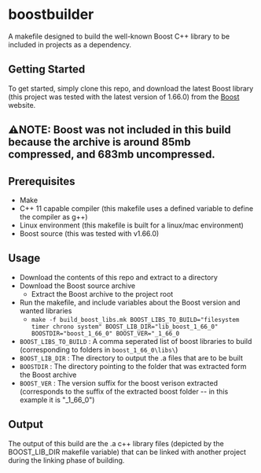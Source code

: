 # boostbuilder

A makefile designed to build the well-known Boost C++ library to be included in projects as a dependency.

## Getting Started
To get started, simply clone this repo, and download the latest Boost library (this project was tested with the latest version of 1.66.0) from the [Boost](http://www.boost.org/users/history/version_1_66_0.html) website.


:warning:**NOTE**: Boost was not included in this build because the archive is around 85mb compressed, and 683mb uncompressed.
----

## Prerequisites

* Make
* C++ 11 capable compiler (this makefile uses a defined variable to define the compiler as g++)
* Linux environment (this makefile is built for a linux/mac environment)
* Boost source (this was tested with v1.66.0)

## Usage

* Download the contents of this repo and extract to a directory
* Download the Boost source archive
  * Extract the Boost archive to the project root
* Run the makefile, and include variables about the Boost version and wanted libraries
  * ``make -f build_boost_libs.mk BOOST_LIBS_TO_BUILD="filesystem timer chrono system" BOOST_LIB_DIR="lib_boost_1_66_0" BOOSTDIR="boost_1_66_0" BOOST_VER="_1_66_0``
* ``BOOST_LIBS_TO_BUILD`` : A comma seperated list of boost libraries to build (corresponding to folders in ``boost_1_66_0\libs\``)
* ``BOOST_LIB_DIR`` : The directory to output the .a files that are to be built
* ``BOOSTDIR`` : The directory pointing to the folder that was extracted form the Boost archive
* ``BOOST_VER`` : The version suffix for the boost verison extracted (corresponds to the suffix of the extracted boost folder -- in this example it is "_1_66_0")

## Output
The output of this build are the .a c++ library files (depicted by the BOOST_LIB_DIR makefile variable) that can be linked with another project during the linking phase of building.
